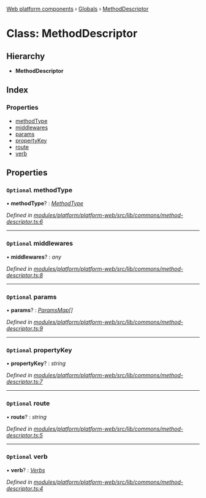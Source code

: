 [Web platform components](../README.md) › [Globals](../globals.md) › [MethodDescriptor](methoddescriptor.md)

# Class: MethodDescriptor

## Hierarchy

* **MethodDescriptor**

## Index

### Properties

* [methodType](methoddescriptor.md#optional-methodtype)
* [middlewares](methoddescriptor.md#optional-middlewares)
* [params](methoddescriptor.md#optional-params)
* [propertyKey](methoddescriptor.md#optional-propertykey)
* [route](methoddescriptor.md#optional-route)
* [verb](methoddescriptor.md#optional-verb)

## Properties

### `Optional` methodType

• **methodType**? : *[MethodType](../enums/methodtype.md)*

*Defined in [modules/platform/platform-web/src/lib/commons/method-descriptor.ts:6](https://github.com/nodulusteam/methodus.dev/blob/8d1d711/modules/platform/platform-web/src/lib/commons/method-descriptor.ts#L6)*

___

### `Optional` middlewares

• **middlewares**? : *any*

*Defined in [modules/platform/platform-web/src/lib/commons/method-descriptor.ts:8](https://github.com/nodulusteam/methodus.dev/blob/8d1d711/modules/platform/platform-web/src/lib/commons/method-descriptor.ts#L8)*

___

### `Optional` params

• **params**? : *[ParamsMap](paramsmap.md)[]*

*Defined in [modules/platform/platform-web/src/lib/commons/method-descriptor.ts:9](https://github.com/nodulusteam/methodus.dev/blob/8d1d711/modules/platform/platform-web/src/lib/commons/method-descriptor.ts#L9)*

___

### `Optional` propertyKey

• **propertyKey**? : *string*

*Defined in [modules/platform/platform-web/src/lib/commons/method-descriptor.ts:7](https://github.com/nodulusteam/methodus.dev/blob/8d1d711/modules/platform/platform-web/src/lib/commons/method-descriptor.ts#L7)*

___

### `Optional` route

• **route**? : *string*

*Defined in [modules/platform/platform-web/src/lib/commons/method-descriptor.ts:5](https://github.com/nodulusteam/methodus.dev/blob/8d1d711/modules/platform/platform-web/src/lib/commons/method-descriptor.ts#L5)*

___

### `Optional` verb

• **verb**? : *[Verbs](../enums/verbs.md)*

*Defined in [modules/platform/platform-web/src/lib/commons/method-descriptor.ts:4](https://github.com/nodulusteam/methodus.dev/blob/8d1d711/modules/platform/platform-web/src/lib/commons/method-descriptor.ts#L4)*
